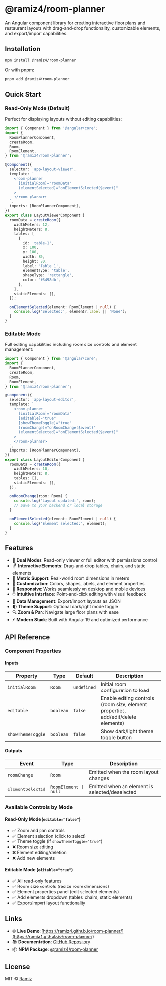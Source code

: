 # @ramiz4/room-planner

An Angular component library for creating interactive floor plans and restaurant layouts with drag-and-drop functionality, customizable elements, and export/import capabilities.

## Installation

```bash
npm install @ramiz4/room-planner
```

Or with pnpm:

```bash
pnpm add @ramiz4/room-planner
```

## Quick Start

### Read-Only Mode (Default)

Perfect for displaying layouts without editing capabilities:

```typescript
import { Component } from '@angular/core';
import {
  RoomPlannerComponent,
  createRoom,
  Room,
  RoomElement,
} from '@ramiz4/room-planner';

@Component({
  selector: 'app-layout-viewer',
  template: `
    <room-planner
      [initialRoom]="roomData"
      (elementSelected)="onElementSelected($event)"
    >
    </room-planner>
  `,
  imports: [RoomPlannerComponent],
})
export class LayoutViewerComponent {
  roomData = createRoom({
    widthMeters: 12,
    heightMeters: 8,
    tables: [
      {
        id: 'table-1',
        x: 100,
        y: 100,
        width: 80,
        height: 80,
        label: 'Table 1',
        elementType: 'table',
        shapeType: 'rectangle',
        color: '#3498db',
      },
    ],
    staticElements: [],
  });

  onElementSelected(element: RoomElement | null) {
    console.log('Selected:', element?.label || 'None');
  }
}
```

### Editable Mode

Full editing capabilities including room size controls and element management:

```typescript
import { Component } from '@angular/core';
import {
  RoomPlannerComponent,
  createRoom,
  Room,
  RoomElement,
} from '@ramiz4/room-planner';

@Component({
  selector: 'app-layout-editor',
  template: `
    <room-planner
      [initialRoom]="roomData"
      [editable]="true"
      [showThemeToggle]="true"
      (roomChange)="onRoomChange($event)"
      (elementSelected)="onElementSelected($event)"
    >
    </room-planner>
  `,
  imports: [RoomPlannerComponent],
})
export class LayoutEditorComponent {
  roomData = createRoom({
    widthMeters: 10,
    heightMeters: 8,
    tables: [],
    staticElements: [],
  });

  onRoomChange(room: Room) {
    console.log('Layout updated:', room);
    // Save to your backend or local storage
  }

  onElementSelected(element: RoomElement | null) {
    console.log('Element selected:', element);
  }
}
```

## Features

- 🎯 **Dual Modes**: Read-only viewer or full editor with permissions control
- 🪑 **Interactive Elements**: Drag-and-drop tables, chairs, and static elements
- 📐 **Metric Support**: Real-world room dimensions in meters
- 🎨 **Customization**: Colors, shapes, labels, and element properties
- 📱 **Responsive**: Works seamlessly on desktop and mobile devices
- 🖱️ **Intuitive Interface**: Point-and-click editing with visual feedback
- 💾 **Data Management**: Export/import layouts as JSON
- 🌓 **Theme Support**: Optional dark/light mode toggle
- 🔍 **Zoom & Pan**: Navigate large floor plans with ease
- ⚡ **Modern Stack**: Built with Angular 19 and optimized performance

## API Reference

### Component Properties

#### Inputs

| Property          | Type      | Default     | Description                                                                       |
| ----------------- | --------- | ----------- | --------------------------------------------------------------------------------- |
| `initialRoom`     | `Room`    | `undefined` | Initial room configuration to load                                                |
| `editable`        | `boolean` | `false`     | Enable editing controls (room size, element properties, add/edit/delete elements) |
| `showThemeToggle` | `boolean` | `false`     | Show dark/light theme toggle button                                               |

#### Outputs

| Event             | Type                  | Description                                    |
| ----------------- | --------------------- | ---------------------------------------------- |
| `roomChange`      | `Room`                | Emitted when the room layout changes           |
| `elementSelected` | `RoomElement \| null` | Emitted when an element is selected/deselected |

### Available Controls by Mode

#### Read-Only Mode (`editable="false"`)

- ✅ Zoom and pan controls
- ✅ Element selection (click to select)
- ✅ Theme toggle (if `showThemeToggle="true"`)
- ❌ Room size editing
- ❌ Element editing/deletion
- ❌ Add new elements

#### Editable Mode (`editable="true"`)

- ✅ All read-only features
- ✅ Room size controls (resize room dimensions)
- ✅ Element properties panel (edit selected elements)
- ✅ Add elements dropdown (tables, chairs, static elements)
- ✅ Export/import layout functionality

## Links

- 🌐 **Live Demo**: [https://ramiz4.github.io/room-planner/](https://ramiz4.github.io/room-planner/)
- 📚 **Documentation**: [GitHub Repository](https://github.com/ramiz4/room-planner)
- 📦 **NPM Package**: [@ramiz4/room-planner](https://www.npmjs.com/package/@ramiz4/room-planner)

## License

MIT © [Ramiz](https://github.com/ramiz4)
